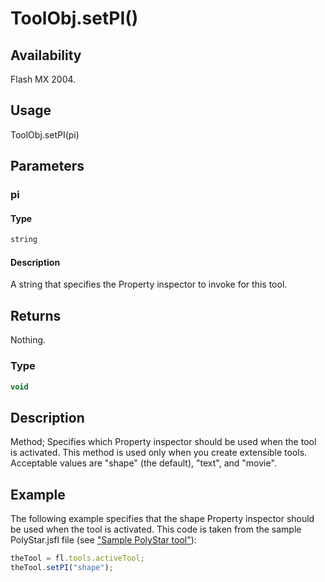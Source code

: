 # ToolObj.setPI()

## Availability

Flash MX 2004.

## Usage

ToolObj.setPI(pi)

## Parameters

### **pi**

#### Type

```typescript
string
```

#### Description

A string that specifies the Property inspector to invoke for this tool.

## Returns

Nothing.

### Type

```typescript
void
```

## Description

Method; Specifies which Property inspector should be used when the tool is activated. This method is used only when you create extensible tools. Acceptable values are "shape" (the default), "text", and "movie".

## Example

The following example specifies that the shape Property inspector should be used when the tool is activated. This code is taken from the sample PolyStar.jsfl file (see ["Sample PolyStar tool"](../Introduction/Sample_implementations.md#sample-polyStar-tool)):

```javascript
theTool = fl.tools.activeTool;
theTool.setPI("shape");
```
